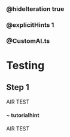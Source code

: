 ### @hideIteration true 
### @explicitHints 1
### @CustomAI.ts 

# Testing

## Step 1
AIR TEST

#### ~ tutorialhint 
AIR TEST

```blocks
```

